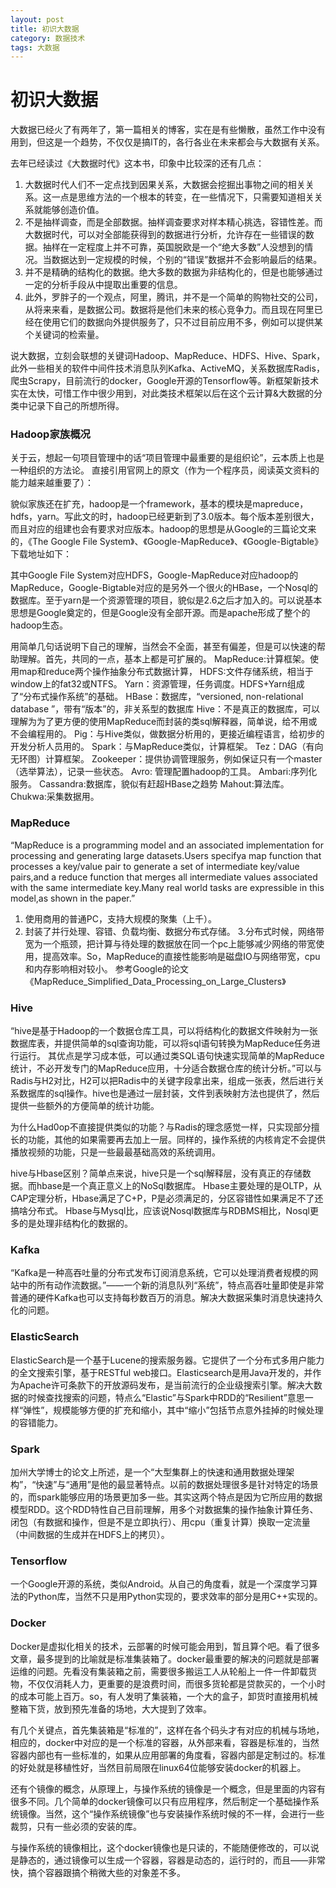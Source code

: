 ```yaml
---
layout: post
title: 初识大数据
category: 数据技术
tags: 大数据
---
```


# 初识大数据

大数据已经火了有两年了，第一篇相关的博客，实在是有些懒散，虽然工作中没有用到，但这是一个趋势，不仅仅是搞IT的，各行各业在未来都会与大数据有关系。

去年已经读过《大数据时代》这本书，印象中比较深的还有几点：
1. 大数据时代人们不一定点找到因果关系，大数据会挖掘出事物之间的相关关系。这一点是思维方法的一个根本的转变，在一些情况下，只需要知道相关关系就能够创造价值。
2. 不是抽样调查，而是全部数据。抽样调查要求对样本精心挑选，容错性差。而大数据时代，可以对全部能获得到的数据进行分析，允许存在一些错误的数据。抽样在一定程度上并不可靠，英国脱欧是一个“绝大多数”人没想到的情况。当数据达到一定规模的时候，个别的“错误”数据并不会影响最后的结果。
3. 并不是精确的结构化的数据。绝大多数的数据为非结构化的，但是也能够通过一定的分析手段从中提取出重要的信息。
4. 此外，罗胖子的一个观点，阿里，腾讯，并不是一个简单的购物社交的公司，从将来来看，是数据公司。数据将是他们未来的核心竞争力。而且现在阿里已经在使用它们的数据向外提供服务了，只不过目前应用不多，例如可以提供某个关键词的检索量。

说大数据，立刻会联想的关键词Hadoop、MapReduce、HDFS、Hive、Spark，此外一些相关的软件中间件技术消息队列Kafka、ActiveMQ，关系数据库Radis，爬虫Scrapy，目前流行的docker，Google开源的Tensorflow等。新框架新技术实在太快，可惜工作中很少用到，对此类技术框架以后在这个云计算&大数据的分类中记录下自己的所想所得。

### Hadoop家族概况

关于云，想起一句项目管理中的话“项目管理中最重要的是组织论”，云本质上也是一种组织的方法论。
直接引用官网上的原文（作为一个程序员，阅读英文资料的能力越来越重要了）：

貌似家族还在扩充，hadoop是一个framework，基本的模块是mapreduce，hdfs，yarn。写此文的时，hadoop已经更新到了3.0版本。每个版本差别很大，而且对应的组建也会有要求对应版本。hadoop的思想是从Google的三篇论文来的，《The Google File System》、《Google-MapReduce》、《Google-Bigtable》下载地址如下：

其中Google File System对应HDFS，Google-MapReduce对应hadoop的MapReduce，Google-Bigtable对应的是另外一个很火的HBase，一个Nosql的数据库。至于yarn是一个资源管理的项目，貌似是2.6之后才加入的。可以说基本思想是Google奠定的，但是Google没有全部开源。而是apache形成了整个的hadoop生态。

用简单几句话说明下自己的理解，当然会不全面，甚至有偏差，但是可以快速的帮助理解。首先，共同的一点，基本上都是可扩展的。
MapReduce:计算框架。使用map和reduce两个操作抽象分布式数据计算，
HDFS:文件存储系统，相当于window上的fat32或NTFS。
Yarn：资源管理，任务调度。HDFS+Yarn组成了“分布式操作系统”的基础。
HBase：数据库，“versioned, non-relational database ”，带有“版本”的，非关系型的数据库
Hive：不是真正的数据库，可以理解为为了更方便的使用MapReduce而封装的类sql解释器，简单说，给不用或不会编程用的。
Pig：与Hive类似，做数据分析用的，更接近编程语言，给初步的开发分析人员用的。
Spark：与MapReduce类似，计算框架。
Tez：DAG（有向无环图）计算框架。
Zookeeper：提供协调管理服务，例如保证只有一个master（选举算法），记录一些状态。
Avro: 管理配置hadoop的工具。
Ambari:序列化服务。
Cassandra:数据库，貌似有赶超HBase之趋势
Mahout:算法库。
Chukwa:采集数据用。

### MapReduce
“MapReduce is a programming model and an associated implementation for processing and generating large datasets.Users specifya map function that processes a key/value pair to generate a set of intermediate key/value pairs,and a reduce function that merges all intermediate values associated with the same intermediate key.Many
real world tasks are expressible in this model,as shown in the paper.”
1. 使用商用的普通PC，支持大规模的聚集（上千）。
2. 封装了并行处理、容错、负载均衡、数据分布式存储。
3.分布式时候，网络带宽为一个瓶颈，把计算与待处理的数据放在同一个pc上能够减少网络的带宽使用，提高效率。So，MapReduce的直接性能影响是磁盘IO与网络带宽，cpu和内存影响相对较小。
参考Google的论文
《MapReduce_Simplified_Data_Processing_on_Large_Clusters》

### Hive
“hive是基于Hadoop的一个数据仓库工具，可以将结构化的数据文件映射为一张数据库表，并提供简单的sql查询功能，可以将sql语句转换为MapReduce任务进行运行。 其优点是学习成本低，可以通过类SQL语句快速实现简单的MapReduce统计，不必开发专门的MapReduce应用，十分适合数据仓库的统计分析。”可以与Radis与H2对比，H2可以把Radis中的关键字段拿出来，组成一张表，然后进行关系数据库的sql操作。hive也是通过一层封装，文件到表映射方法也提供了，然后提供一些额外的方便简单的统计功能。

为什么Had0op不直接提供类似的功能？与Radis的理念感觉一样，只实现部分擅长的功能，其他的如果需要再去加上一层。同样的，操作系统的内核肯定不会提供播放视频的功能，只是一些最最基础高效的系统调用。

hive与Hbase区别？简单点来说，hive只是一个sql解释层，没有真正的存储数据。而hbase是一个真正意义上的NoSql数据库。
Hbase主要处理的是OLTP，从CAP定理分析，Hbase满足了C+P，P是必须满足的，分区容错性如果满足不了还搞啥分布式。
Hbase与Mysql比，应该说Nosql数据库与RDBMS相比，Nosql更多的是处理非结构化的数据的。

### Kafka
“Kafka是一种高吞吐量的分布式发布订阅消息系统，它可以处理消费者规模的网站中的所有动作流数据。”——一个新的消息队列“系统”，特点高吞吐量即使是非常普通的硬件Kafka也可以支持每秒数百万的消息。解决大数据采集时消息快速持久化的问题。

### ElasticSearch
ElasticSearch是一个基于Lucene的搜索服务器。它提供了一个分布式多用户能力的全文搜索引擎，基于RESTful web接口。Elasticsearch是用Java开发的，并作为Apache许可条款下的开放源码发布，是当前流行的企业级搜索引擎。解决大数据的时候查找搜索的问题，特点么“Elastic”与Spark中RDD的“Resilient”意思一样“弹性”，规模能够方便的扩充和缩小，其中“缩小”包括节点意外挂掉的时候处理的容错能力。

### Spark
加州大学博士的论文上所述，是一个“大型集群上的快速和通用数据处理架构”，“快速”与“通用”是他的最显著特点。以前的数据处理很多是针对特定的场景的，而spark能够应用的场景更加多一些。其实这两个特点是因为它所应用的数据模型RDD。这个RDD特性自己目前理解，用多个对数据集的操作抽象计算任务、闭包（有数据和操作，但是不是立即执行）、用cpu（重复计算）换取一定流量（中间数据的生成并在HDFS上的拷贝）。

### Tensorflow
一个Google开源的系统，类似Android。从自己的角度看，就是一个深度学习算法的Python库，当然不只是用Python实现的，要求效率的部分是用C++实现的。

### Docker 
Docker是虚拟化相关的技术，云部署的时候可能会用到，暂且算个吧。看了很多文章，最多提到的比喻就是标准集装箱了。docker最重要的解决的问题就是部署运维的问题。先看没有集装箱之前，需要很多搬运工人从轮船上一件一件卸载货物，不仅仅消耗人力，更重要的是浪费时间，而很多货轮都是贷款买的，一个小时的成本可能上百万。so，有人发明了集装箱，一个大的盒子，卸货时直接用机械整箱下货，放到预先准备的场地，大大提到了效率。

有几个关键点，首先集装箱是“标准的”，这样在各个码头才有对应的机械与场地，相应的，docker中对应的是一个标准的容器，从外部来看，容器是标准的，当然容器内部也有一些标准的，如果从应用部署的角度看，容器内部是定制过的。标准的好处就是移植性好，当然目前局限在linux64位能够安装docker的机器上。

还有个镜像的概念，从原理上，与操作系统的镜像是一个概念，但是里面的内容有很多不同。几个简单的docker镜像可以只有应用程序，然后制定一个基础操作系统镜像。当然，这个“操作系统镜像”也与安装操作系统时候的不一样，会进行一些裁剪，只有一些必须的安装的库。

与操作系统的镜像相比，这个docker镜像也是只读的，不能随便修改的，可以说是静态的，通过镜像可以生成一个容器，容器是动态的，运行时的，而且——非常快，搞个容器跟搞个稍微大些的对象差不多。



